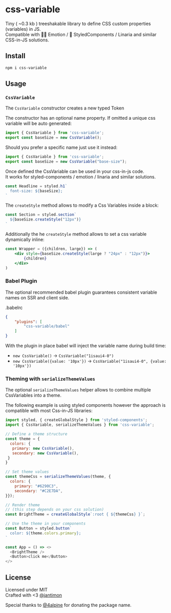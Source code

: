# css-variable

Tiny ( ~0.3 kb ) treeshakable library to define CSS custom properties (variables) in JS.  
Compatible with 👩‍🎤 Emotion / 💅 StyledComponents / Linaria and similar CSS-in-JS solutions.

## Install

```bash
npm i css-variable
```

## Usage

### `CssVariable`

The `CssVariable` constructor creates a new typed Token

The constructor has an optional name property.
If omitted a unique css variable will be auto generated:

```jsx
import { CssVariable } from 'css-variable';
export const baseSize = new CssVariable();
```

Should you prefer a specific name just use it instead:

```jsx
import { CssVariable } from 'css-variable';
export const baseSize = new CssVariable("base-size");
```

Once defined the CssVariable can be used in your css-in-js code.  
It works for styled-components / emotion / linaria and similar solutions.

```jsx
const Headline = styled.h1`
  font-size: ${baseSize};
`
```

The `createStyle` method allows to modify a Css Variables inside a block:

```jsx
const Section = styled.section`
  ${baseSize.createStyle("12px")}
`
```

Additionally the he `createStyle` method allows to set a css variable dynamically inline:

```jsx
const Wrapper = ({children, large}) => (
    <div style={baseSize.createStyle(large ? "24px" : "12px")}>
        {children}
    </div>
)
```


### Babel Plugin

The optional recommended babel plugin guarantees consistent variable names on SSR and client side.

.babelrc
```json
{
    "plugins": [
        "css-variable/babel"
    ]
}
```

With the plugin in place babel will inject the variable name during build time:

  - `new CssVariable()` -> `CssVariable("1isaui4-0")`
  - `new CssVariable({value: '10px'})` -> `CssVariable("1isaui4-0", {value: '10px'})`

### Theming with `serializeThemeValues`

The optional `serializeThemeValues` helper allows to combine multiple CssVariables into a theme.

The following example is using styled components however the approach is compatible with most Css-in-JS libraries:

```js
import styled, { createGlobalStyle } from 'styled-components';
import { CssVariable, serializeThemeValues } from 'css-variable';

// Define a theme structure
const theme = {
  colors: {
   primary: new CssVariable(),
   secondary: new CssVariable(),
 }
}

// Set theme values
const themeCss = serializeThemeValues(theme, {
  colors: {
    primary: "#6290C3",
    secondary: "#C2E7DA",
}});

// Render theme
// (this step depends on your css solution)
const BrightTheme = createGlobalStyle`:root { ${themeCss} }`;

// Use the theme in your components
const Button = styled.button`
  color: ${theme.colors.primary};
`

const App = () => <>
  <BrightTheme />
  <Button>click me</Button>
</>
```

## License

Licensed under MIT  
Crafted with <3 [@jantimon](https://twitter.com/jantimon)

Special thanks to [@4alpine](https://twitter.com/4lpine) for donating the package name.